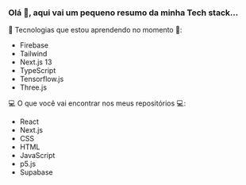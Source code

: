 ### Olá 👋, aqui vai um pequeno resumo da minha Tech stack...

📖 Tecnologias que estou aprendendo no momento 📖:
   - Firebase
   - Tailwind
   - Next.js 13
   - TypeScript
   - Tensorflow.js
   - Three.js

💻 O que você vai encontrar nos meus repositórios 💻:
   - React
   - Next.js
   - CSS
   - HTML
   - JavaScript
   - p5.js
   - Supabase

<!--
**schaldach/schaldach** is a ✨ _special_ ✨ repository because its `README.md` (this file) appears on your GitHub profile.

Here are some ideas to get you started:

- 🔭 I’m currently working on ...
- 🌱 I’m currently learning ...
- 👯 I’m looking to collaborate on ...
- 🤔 I’m looking for help with ...
- 💬 Ask me about ...
- 📫 How to reach me: ...
- 😄 Pronouns: ...
- ⚡ Fun fact: ...
-->
